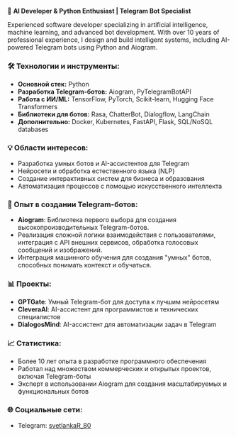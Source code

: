 🌟 **AI Developer & Python Enthusiast | Telegram Bot Specialist**

Experienced software developer specializing in artificial intelligence, machine learning, and advanced bot development. With over 10 years of professional experience, I design and build intelligent systems, including AI-powered Telegram bots using Python and Aiogram.

### 🛠️ Технологии и инструменты:
- **Основной стек:** Python
- **Разработка Telegram-ботов:** Aiogram, PyTelegramBotAPI
- **Работа с ИИ/ML:** TensorFlow, PyTorch, Scikit-learn, Hugging Face Transformers
- **Библиотеки для ботов:** Rasa, ChatterBot, Dialogflow, LangChain
- **Дополнительно:** Docker, Kubernetes, FastAPI, Flask, SQL/NoSQL databases

### 💡 Области интересов:
- Разработка умных ботов и AI-ассистентов для Telegram
- Нейросети и обработка естественного языка (NLP)
- Создание интерактивных систем для бизнеса и образования
- Автоматизация процессов с помощью искусственного интеллекта

### 🚀 Опыт в создании Telegram-ботов:
- **Aiogram**: Библиотека первого выбора для создания высокопроизводительных Telegram-ботов.
- Реализация сложной логики взаимодействия с пользователями, интеграция с API внешних сервисов, обработка голосовых сообщений и изображений.
- Интеграция машинного обучения для создания "умных" ботов, способных понимать контекст и обучаться.

### 📊 Проекты:
- **GPTGate**: Умный Telegram-бот для доступа к лучшим нейросетям
- **CleveraAI**: AI-ассистент для программистов и технических специалистов
- **DialogosMind**: AI-ассистент для автоматизации задач в Telegram

### 📈 Статистика:
- Более 10 лет опыта в разработке программного обеспечения
- Работал над множеством коммерческих и открытых проектов, включая Telegram-боты
- Эксперт в использовании Aiogram для создания масштабируемых и функциональных ботов

### 🌐 Социальные сети:
- Telegram: [svetlankaR_80](https://t.me/svetlankaR_80)
  

